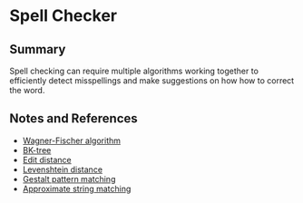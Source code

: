 # Spell Checker

## Summary

Spell checking can require multiple algorithms working together to efficiently
detect misspellings and make suggestions on how how to correct the word.

## Notes and References

* [Wagner-Fischer algorithm](https://en.wikipedia.org/wiki/Wagner%E2%80%93Fischer_algorithm)
* [BK-tree](https://en.wikipedia.org/wiki/BK-tree)
* [Edit distance](https://en.wikipedia.org/wiki/Edit_distance)
* [Levenshtein distance](https://en.wikipedia.org/wiki/Levenshtein_distance)
* [Gestalt pattern matching](https://en.wikipedia.org/wiki/Gestalt_pattern_matching)
* [Approximate string matching](https://en.wikipedia.org/wiki/Approximate_string_matching)